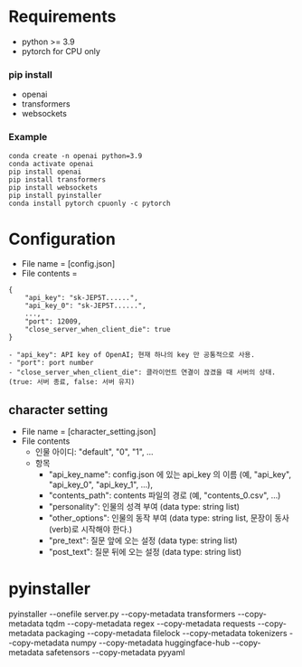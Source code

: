 # Requirements
- python >= 3.9
- pytorch for CPU only
### pip install
- openai
- transformers
- websockets
### Example
```
conda create -n openai python=3.9
conda activate openai
pip install openai
pip install transformers
pip install websockets
pip install pyinstaller
conda install pytorch cpuonly -c pytorch
```

# Configuration
- File name = [config.json]
- File contents = 
```
{
    "api_key": "sk-JEP5T......",
    "api_key_0": "sk-JEP5T......",
    ...,
    "port": 12009,
    "close_server_when_client_die": true
}
```
    - "api_key": API key of OpenAI; 현재 하나의 key 만 공통적으로 사용.
    - "port": port number
    - "close_server_when_client_die": 클라이언트 연결이 끊겼을 때 서버의 상태. (true: 서버 종료, false: 서버 유지)

## character setting
- File name = [character_setting.json]
- File contents
    - 인물 아이디: "default", "0", "1", ... 
    - 항목
        - "api_key_name": config.json 에 있는 api_key 의 이름 (예, "api_key", "api_key_0", "api_key_1", ...),
        - "contents_path": contents 파일의 경로 (예, "contents_0.csv", ...)
        - "personality": 인물의 성격 부여 (data type: string list)
        - "other_options": 인물의 동작 부여 (data type: string list, 문장이 동사(verb)로 시작해야 한다.)
        - "pre_text": 질문 앞에 오는 설정 (data type: string list)
        - "post_text": 질문 뒤에 오는 설정 (data type: string list)

# pyinstaller
pyinstaller --onefile server.py --copy-metadata transformers --copy-metadata tqdm  --copy-metadata regex --copy-metadata requests --copy-metadata packaging --copy-metadata filelock --copy-metadata tokenizers --copy-metadata numpy --copy-metadata huggingface-hub --copy-metadata safetensors --copy-metadata pyyaml